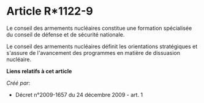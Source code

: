 # Article R*1122-9

Le conseil des armements nucléaires constitue une formation spécialisée du conseil de défense et de sécurité nationale. 

Le conseil des armements nucléaires définit les orientations stratégiques et s'assure de l'avancement des programmes en
matière de dissuasion nucléaire.

**Liens relatifs à cet article**

_Créé par_:

  - Décret n°2009-1657 du 24 décembre 2009 - art. 1
